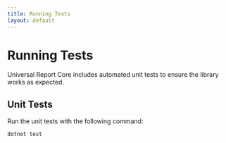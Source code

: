 ```yaml
---
title: Running Tests
layout: default
---
```

# Running Tests

Universal Report Core includes automated unit tests to ensure the library works as expected.

## Unit Tests

Run the unit tests with the following command:

```bash
dotnet test